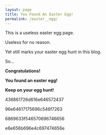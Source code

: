 ```yaml
---
layout: page
title: You Found An Easter Egg!
permalink: /easter__egg/
---
```

This is a useless easter egg page.

Useless for no reason.

Yet still marks your easter egg hunt in this blog.

So...

**Congratulations!**

**You found an easter egg!**

**Keep on your egg hunt!**


436861726d616e646572437

96e64617175696c546f7263

6869633f546570696746656

e6e656b696e4c697474656e
